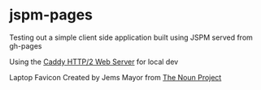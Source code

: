 # jspm-pages
Testing out a simple client side application built using JSPM served from gh-pages

Using the [Caddy HTTP/2 Web Server](https://caddyserver.com/) for local dev

Laptop Favicon Created by Jems Mayor from [The Noun Project](https://thenounproject.com/)
